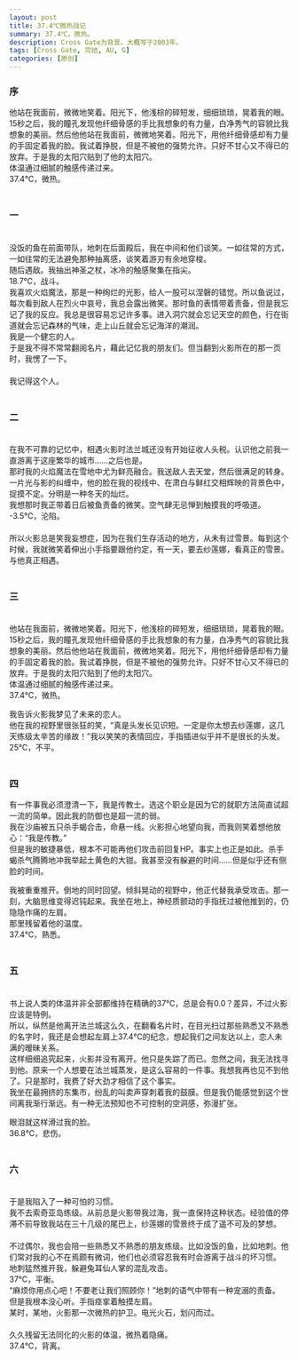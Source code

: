 ```yaml
---
layout: post
title: 37.4℃微热战记 
summary: 37.4℃，微热。
description: Cross Gate为背景。大概写于2003年。
tags: [Cross Gate, 完结, AU, G]
categories: [原创]
---
```

  
### 序  
  
他站在我面前，微微地笑着。阳光下，他浅棕的碎短发，细细琐琐，晃着我的眼。  
15秒之后，我的瞳孔发现他纤细骨感的手比我想象的有力量，白净秀气的容貌比我想象的美丽。然后他他站在我面前，微微地笑着。阳光下，用他纤细骨感却有力量的手固定着我的脸。我试着挣脱，但是不被他的强势允许。只好不甘心又不得已的放弃。于是我的太阳穴贴到了他的太阳穴。  
体温通过细腻的触感传递过来。  
37.4℃，微热。  
　  
### 一 
　  
没饭的鱼在前面带队，地刺在后面殿后，我在中间和他们谈笑。一如往常的方式，一如往常的无法避免那种抽离感，谈笑着游刃有余地穿梭。  
随后遇敌。我抽出神圣之杖，冰冷的触感聚集在指尖。  
18.7℃，战斗。  
我喜欢火焰魔法，那是一种绚烂的光影，给人一股可以涅磐的错觉。所以鱼说过，每次看到敌人在烈火中哀号，我总会露出微笑。那时鱼的表情带着责备，但是我忘记了我的反应。我总是很容易忘记许多事。进入洞穴就会忘记天空的颜色，行在街道就会忘记森林的气味，走上山丘就会忘记海洋的潮润。  
我是一个健忘的人。  
于是我不得不常常翻阅名片，藉此记忆我的朋友们。但当翻到火影所在的那一页时，我愣了一下。  
　  
我记得这个人。  
　  
### 二  
　  
在我不可靠的记忆中，相遇火影时法兰城还没有开始征收人头税。认识他之前我一直游离于这座繁华的城市……之后也是。  
那时我的火焰魔法在雪地中尤为鲜亮融合。我送敌人去天堂，然后很满足的转身。一片光与影的纠缠中，他的脸在我的视线中、在肃白与鲜红交相辉映的背景色中，捉摸不定。分明是一种冬天的灿烂。  
我想那时我正带着日后被鱼责备的微笑。空气肆无忌惮到触摸我的呼吸道。  
 -3.5℃，沦陷。  
　  
所以火影总是笑我妄想症，因为在我们生存活动的地方，从未有过雪景。每到这个时候，我就微笑着伸出小手指要跟他约定，有一天，要去纱莲娜，看真正的雪景。  
与他真正相遇。  
　　  
### 三  
　  
他站在我面前，微微地笑着。阳光下，他浅棕的碎短发，细细琐琐，晃着我的眼。  
15秒之后，我的瞳孔发现他纤细骨感的手比我想象的有力量，白净秀气的容貌比我想象的美丽。然后他他站在我面前，微微地笑着。阳光下，用他纤细骨感却有力量的手固定着我的脸。我试着挣脱，但是不被他的强势允许。只好不甘心又不得已的放弃。于是我的太阳穴贴到了他的太阳穴。  
体温通过细腻的触感传递过来。  
37.4℃，微热。  
  
我告诉火影我梦见了未来的恋人。  
他在我的视野里很张狂的笑，“真是头发长见识短。一定是你太想去纱莲娜，这几天练级太辛苦的缘故！”我以笑笑的表情回应，手指插进似乎并不是很长的头发。  
25℃，不平。  
　　  
### 四 
  
有一件事我必须澄清一下，我是传教士。选这个职业是因为它的就职方法简直试超一流的简单。因此我的防御也是超一流的弱。  
我在沙庙被五只杀手蝎合击，命悬一线。火影担心地望向我，而我则笑着想他放心：“我是传教。”  
但是我的敏捷暴低，根本不可能再他们攻击前回复HP。事实上也正是如此。杀手蝎杀气腾腾地冲我举起土黄色的大钳。我甚至没有躲避的时间……但是似乎还有侧脸的时间。  
  
我被重重推开。倒地的同时回望。倾斜晃动的视野中，他正代替我承受攻击。那一刻，大脑思维变得迟钝起来。我坐在地上，神经质颤动的手指抚过被他推到的，仍隐隐作痛的左肩。  
那里残留着他的温度。  
37.4℃，熟悉。  
　  
### 五  
　　  
书上说人类的体温并非全部都维持在精确的37℃，总是会有0.0？差异，不过火影应该是特例。  
所以，纵然是他离开法兰城这么久，在翻看名片时，在目光扫过那些熟悉又不熟悉的名字时，我还是会想起左肩上37.4℃的纪念，想起我们之间友达以上，恋人未满的暧昧关系。  
这样细细追究起来，火影并没有离开。他只是失踪了而已。忽然之间，我无法找寻到他。原来一个人想要在法兰城蒸发，是这么容易的一件事。我想我再也见不到他了。只是那时，我费了好大劲才相信了这个事实。  
我坐在最拥挤的东集市，纷乱的叫卖声穿刺着我的鼓膜。但是我仍能感觉到这个世间离我渐行渐远。有一种无法预知也不可控制的空洞感，弥漫扩张。  
  
眼泪就这样滑过我的脸。  
36.8℃，悲伤。  
　  
### 六 
　　  
于是我陷入了一种可怕的习惯。  
我不去索奇亚岛练级。从前总是火影带我过海，我一直保持这种状态。经验值的停滞不前导致我站在三十几级的尾巴上，纱莲娜的雪景终于成了遥不可及的梦想。  
　  
不过偶尔，我也会陪一些熟悉又不熟悉的朋友练级。比如没饭的鱼，比如地刺。他们常对我的心不在焉颇有微词，他们也必须容忍我有时会游离于战斗的坏习惯。  
地刺猛然推开我，躲避兔耳仙人掌的混乱攻击。  
37℃，平衡。  
“麻烦你用点心吧！不要老让我们照顾你！”地刺的语气中带有一种宠溺的责备。  
但是我根本没心听。手指痉挛着触摸左肩。  
某时，某地，火影那一次微热的护卫。电光火石，划闪而过。  
　  
久久残留无法同化的火影的体温，微热着隐痛。  
37.4℃，背离。    

